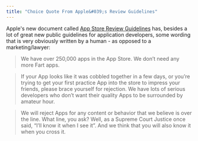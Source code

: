 ```yaml
---
title: "Choice Quote From Apple&#039;s Review Guidelines"
---
```

<p>Apple's new document called <a href="https://developer.apple.com/appstore/guidelines.html"> App Store Review Guidelines</a> has, besides a lot of great new public guidelines for application developers, some wording that is very obviously written by a human - as opposed to a marketing/lawyer:</p>
<blockquote><p>We have over 250,000 apps in the App Store. We don’t need any more Fart apps.</p></blockquote>
<blockquote><p>If your App looks like it was cobbled together in a few days, or you’re trying to get your first practice App into the store to impress your friends, please brace yourself for rejection. We have lots of serious developers who don’t want their quality Apps to be surrounded by amateur hour.</p></blockquote>
<blockquote><p>We will reject Apps for any content or behavior that we believe is over the line. What line, you ask? Well, as a Supreme Court Justice once said, “I’ll know it when I see it”. And we think that you will also know it when you cross it.</p></blockquote>
